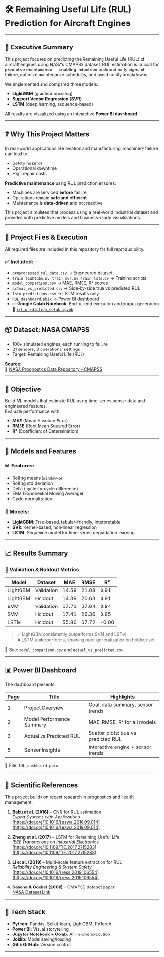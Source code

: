 # 🛠 Remaining Useful Life (RUL) Prediction for Aircraft Engines

---

## 📌 Executive Summary

This project focuses on predicting the Remaining Useful Life (RUL) of aircraft engines using NASA’s CMAPSS dataset. RUL estimation is crucial for predictive maintenance — enabling industries to detect early signs of failure, optimize maintenance schedules, and avoid costly breakdowns.

We implemented and compared three models:
- **LightGBM** (gradient boosting)
- **Support Vector Regression (SVR)**
- **LSTM** (deep learning, sequence-based)

All results are visualized using an interactive **Power BI dashboard**.

---

## ❓ Why This Project Matters

In real-world applications like aviation and manufacturing, machinery failure can lead to:

- Safety hazards
- Operational downtime
- High repair costs

**Predictive maintenance** using RUL prediction ensures:
- Machines are serviced **before** failure
- Operations remain **safe and efficient**
- Maintenance is **data-driven** and not reactive

This project simulates that process using a real-world industrial dataset and provides both predictive models and business-ready visualizations.

---

## 🔗 Project Files & Execution

All required files are included in this repository for full reproducibility.

### ✅ Included:
- `preprocessed_rul_data.csv` → Engineered dataset
- `train_lightgbm.py`, `train_svr.py`, `train_lstm.py` → Training scripts
- `model_comparison.csv` → MAE, RMSE, R² scores
- `actual_vs_predicted.csv` → Side-by-side true vs predicted RUL
- `lstm_predictions.csv` → LSTM results only
- `RUL_dashboard.pbix` → Power BI dashboard
- ✅ **Google Colab Notebook**: End-to-end execution and output generation  
  🔗 [`rul_prediction_colab.ipynb`](./notebooks/rul_prediction_colab.ipynb)

---

## 📦 Dataset: NASA CMAPSS

- 100+ simulated engines, each running to failure
- 21 sensors, 3 operational settings
- Target: Remaining Useful Life (RUL)

**Source**:  
🔗 [NASA Prognostics Data Repository – CMAPSS](https://www.nasa.gov/content/prognostics-center-of-excellence-data-set-repository)

---

## 🎯 Objective

Build ML models that estimate RUL using time-series sensor data and engineered features.  
Evaluate performance with:
- **MAE** (Mean Absolute Error)
- **RMSE** (Root Mean Squared Error)
- **R²** (Coefficient of Determination)

---

## 🧠 Models and Features

### 📊 Features:
- Rolling means (`window=5`)
- Rolling std deviation
- Delta (cycle-to-cycle difference)
- EMA (Exponential Moving Average)
- Cycle normalization

### 🤖 Models:
- **LightGBM**: Tree-based, tabular-friendly, interpretable
- **SVR**: Kernel-based, non-linear regression
- **LSTM**: Sequence model for time-series degradation learning

---

## 📈 Results Summary

### 🧪 Validation & Holdout Metrics

| Model     | Dataset     | MAE   | RMSE  | R²     |
|-----------|-------------|--------|--------|--------|
| LightGBM  | Validation  | 14.59  | 21.08 | 0.91   |
| LightGBM  | Holdout     | 14.39  | 20.63 | 0.91   |
| SVM       | Validation  | 17.71  | 27.64 | 0.84   |
| SVM       | Holdout     | 17.41  | 26.36 | 0.85   |
| LSTM      | Holdout     | 55.86  | 67.72 | -0.00  |

> ✅ LightGBM consistently outperforms SVM and LSTM  
> ❌ LSTM underperforms, showing poor generalization on holdout set

📁 See: `model_comparison.csv` and `actual_vs_predicted.csv`

---

## 📊 Power BI Dashboard

The dashboard presents:

| Page | Title                         | Highlights                                |
|------|-------------------------------|-------------------------------------------|
| 1    | Project Overview              | Goal, data summary, sensor trends         |
| 2    | Model Performance Summary     | MAE, RMSE, R² for all models              |
| 3    | Actual vs Predicted RUL       | Scatter plots: true vs predicted RUL      |
| 5    | Sensor Insights               | Interactive engine + sensor trends        |

📁 File: `RUL_dashboard.pbix`

---

## 🧾 Scientific References

This project builds on recent research in prognostics and health management:

1. **Babu et al. (2016)** – CNN for RUL estimation  
   _Expert Systems with Applications_  
   [https://doi.org/10.1016/j.eswa.2016.09.014](https://doi.org/10.1016/j.eswa.2016.09.014)

2. **Zheng et al. (2017)** – LSTM for Remaining Useful Life  
   _IEEE Transactions on Industrial Electronics_  
   [https://doi.org/10.1109/TIE.2017.2715283](https://doi.org/10.1109/TIE.2017.2715283)

3. **Li et al. (2019)** – Multi-scale feature extraction for RUL  
   _Reliability Engineering & System Safety_  
   [https://doi.org/10.1016/j.ress.2019.106554](https://doi.org/10.1016/j.ress.2019.106554)

4. **Saxena & Goebel (2008)** – CMAPSS dataset paper  
   [NASA Dataset Link](https://www.nasa.gov/content/prognostics-center-of-excellence-data-set-repository)

---

## 🧰 Tech Stack

- **Python**: Pandas, Scikit-learn, LightGBM, PyTorch
- **Power BI**: Visual storytelling
- **Jupyter Notebook + Colab**: All-in-one execution
- **Joblib**: Model saving/loading
- **Git & GitHub**: Version control

---



